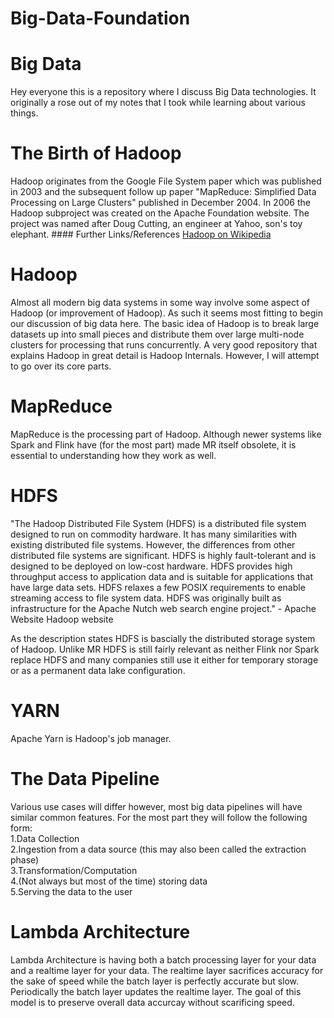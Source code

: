 # Big-Data-Foundation
# Big Data
Hey everyone this is a repository where I discuss Big Data technologies. It originally a rose out of my notes that I took while learning about various things.
# The Birth of Hadoop
Hadoop originates from the Google File System paper which was published in 2003 and the subsequent follow up paper "MapReduce: Simplified Data Processing on Large Clusters" published in December 2004. In 2006 the Hadoop subproject was created on the Apache Foundation website. The project was named after Doug Cutting, an engineer at Yahoo, son's toy elephant. #### Further Links/References [Hadoop on Wikipedia](https://en.wikipedia.org/wiki/Apache_Hadoop)
# Hadoop
Almost all modern big data systems in some way involve some aspect of Hadoop (or improvement of Hadoop). As such it seems most fitting to begin our discussion of big data here. The basic idea of Hadoop is to break large datasets up into small pieces and distribute them over large multi-node clusters for processing that runs concurrently. A very good repository that explains Hadoop in great detail is Hadoop Internals. However, I will attempt to go over its core parts.

# MapReduce
MapReduce is the processing part of Hadoop. Although newer systems like Spark and Flink have (for the most part) made MR itself obsolete, it is essential to understanding how they work as well.

# HDFS
"The Hadoop Distributed File System (HDFS) is a distributed file system designed to run on commodity hardware. It has many similarities with existing distributed file systems. However, the differences from other distributed file systems are significant. HDFS is highly fault-tolerant and is designed to be deployed on low-cost hardware. HDFS provides high throughput access to application data and is suitable for applications that have large data sets. HDFS relaxes a few POSIX requirements to enable streaming access to file system data. HDFS was originally built as infrastructure for the Apache Nutch web search engine project." - Apache Website Hadoop website

As the description states HDFS is bascially the distributed storage system of Hadoop. Unlike MR HDFS is still fairly relevant as neither Flink nor Spark replace HDFS and many companies still use it either for temporary storage or as a permanent data lake configuration.

# YARN
Apache Yarn is Hadoop's job manager.

# The Data Pipeline
Various use cases will differ however, most big data pipelines will have similar common features. For the most part they will follow the following form:
</br>
1.Data Collection</br>
2.Ingestion from a data source (this may also been called the extraction phase)</br>
3.Transformation/Computation</br>
4.(Not always but most of the time) storing data</br>
5.Serving the data to the user</br>

# Lambda Architecture
Lambda Architecture is having both a batch processing layer for your data and a realtime layer for your data. The realtime layer sacrifices accuracy for the sake of speed while the batch layer is perfectly accurate but slow. Periodically the batch layer updates the realtime layer. The goal of this model is to preserve overall data accurcay without scarificing speed.
